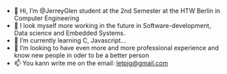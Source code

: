 - 👋 Hi, I’m @JerreyGlen student at the 2nd Semester at the HTW Berlin in Computer Engineering
- 👀 I look myself more working in the future in Software-development, Data science and Embedded Systems.
- 🌱 I’m currently learning C, Javascript...
- 💞️ I’m looking to have even more and more professional experience and know new people in oder to be a better person
- 📫 You kann write me on the email: letpjg@gmail.com

<!---
JerreyGlen/JerreyGlen is a ✨ special ✨ repository because its `README.md` (this file) appears on your GitHub profile.
You can click the Preview link to take a look at your changes.
--->
